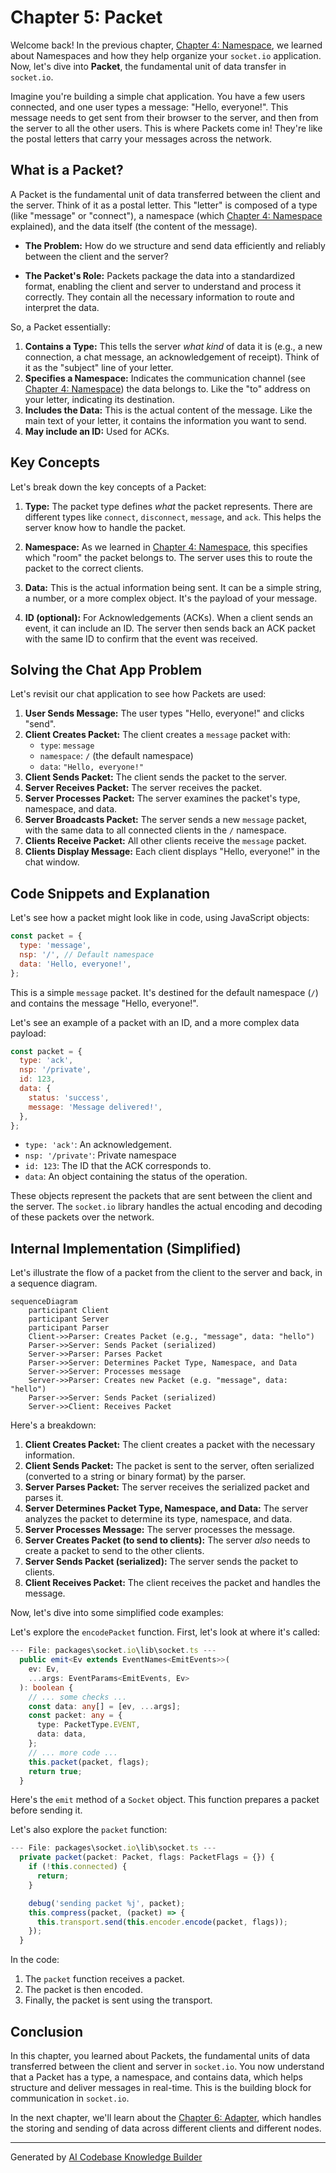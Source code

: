 # Chapter 5: Packet

Welcome back! In the previous chapter, [Chapter 4: Namespace](04_namespace_.md), we learned about Namespaces and how they help organize your `socket.io` application. Now, let's dive into **Packet**, the fundamental unit of data transfer in `socket.io`.

Imagine you're building a simple chat application. You have a few users connected, and one user types a message: "Hello, everyone!". This message needs to get sent from their browser to the server, and then from the server to all the other users. This is where Packets come in! They're like the postal letters that carry your messages across the network.

## What is a Packet?

A Packet is the fundamental unit of data transferred between the client and the server. Think of it as a postal letter. This "letter" is composed of a type (like "message" or "connect"), a namespace (which [Chapter 4: Namespace](04_namespace_.md) explained), and the data itself (the content of the message).

*   **The Problem:** How do we structure and send data efficiently and reliably between the client and the server?

*   **The Packet's Role:** Packets package the data into a standardized format, enabling the client and server to understand and process it correctly. They contain all the necessary information to route and interpret the data.

So, a Packet essentially:

1.  **Contains a Type:**  This tells the server *what kind* of data it is (e.g., a new connection, a chat message, an acknowledgement of receipt). Think of it as the "subject" line of your letter.
2.  **Specifies a Namespace:**  Indicates the communication channel (see [Chapter 4: Namespace](04_namespace_.md)) the data belongs to. Like the "to" address on your letter, indicating its destination.
3.  **Includes the Data:**  This is the actual content of the message.  Like the main text of your letter, it contains the information you want to send.
4.  **May include an ID:** Used for ACKs.

## Key Concepts

Let's break down the key concepts of a Packet:

1.  **Type:**  The packet type defines *what* the packet represents. There are different types like `connect`, `disconnect`, `message`, and `ack`. This helps the server know how to handle the packet.

2.  **Namespace:** As we learned in [Chapter 4: Namespace](04_namespace_.md), this specifies which "room" the packet belongs to. The server uses this to route the packet to the correct clients.

3.  **Data:** This is the actual information being sent. It can be a simple string, a number, or a more complex object. It's the payload of your message.

4.  **ID (optional):** For Acknowledgements (ACKs). When a client sends an event, it can include an ID. The server then sends back an ACK packet with the same ID to confirm that the event was received.

## Solving the Chat App Problem

Let's revisit our chat application to see how Packets are used:

1.  **User Sends Message:** The user types "Hello, everyone!" and clicks "send".
2.  **Client Creates Packet:** The client creates a `message` packet with:
    *   `type`: `message`
    *   `namespace`: `/` (the default namespace)
    *   `data`: `"Hello, everyone!"`
3.  **Client Sends Packet:** The client sends the packet to the server.
4.  **Server Receives Packet:** The server receives the packet.
5.  **Server Processes Packet:** The server examines the packet's type, namespace, and data.
6.  **Server Broadcasts Packet:** The server sends a new `message` packet, with the same data to all connected clients in the `/` namespace.
7.  **Clients Receive Packet:** All other clients receive the `message` packet.
8.  **Clients Display Message:**  Each client displays "Hello, everyone!" in the chat window.

## Code Snippets and Explanation

Let's see how a packet might look like in code, using JavaScript objects:

```javascript
const packet = {
  type: 'message',
  nsp: '/', // Default namespace
  data: 'Hello, everyone!',
};
```

This is a simple `message` packet. It's destined for the default namespace (`/`) and contains the message "Hello, everyone!".

Let's see an example of a packet with an ID, and a more complex data payload:

```javascript
const packet = {
  type: 'ack',
  nsp: '/private',
  id: 123,
  data: {
    status: 'success',
    message: 'Message delivered!',
  },
};
```

*   `type: 'ack'`: An acknowledgement.
*   `nsp: '/private'`: Private namespace
*   `id: 123`:  The ID that the ACK corresponds to.
*   `data`: An object containing the status of the operation.

These objects represent the packets that are sent between the client and the server. The `socket.io` library handles the actual encoding and decoding of these packets over the network.

## Internal Implementation (Simplified)

Let's illustrate the flow of a packet from the client to the server and back, in a sequence diagram.

```mermaid
sequenceDiagram
    participant Client
    participant Server
    participant Parser
    Client->>Parser: Creates Packet (e.g., "message", data: "hello")
    Parser->>Server: Sends Packet (serialized)
    Server->>Parser: Parses Packet
    Parser->>Server: Determines Packet Type, Namespace, and Data
    Server->>Server: Processes message
    Server->>Parser: Creates new Packet (e.g. "message", data: "hello")
    Parser->>Server: Sends Packet (serialized)
    Server->>Client: Receives Packet
```

Here's a breakdown:

1.  **Client Creates Packet:** The client creates a packet with the necessary information.
2.  **Client Sends Packet:** The packet is sent to the server, often serialized (converted to a string or binary format) by the parser.
3.  **Server Parses Packet:** The server receives the serialized packet and parses it.
4.  **Server Determines Packet Type, Namespace, and Data:** The server analyzes the packet to determine its type, namespace, and data.
5.  **Server Processes Message:** The server processes the message.
6.  **Server Creates Packet (to send to clients):** The server *also* needs to create a packet to send to the other clients.
7.  **Server Sends Packet (serialized):** The server sends the packet to clients.
8.  **Client Receives Packet:** The client receives the packet and handles the message.

Now, let's dive into some simplified code examples:

Let's explore the `encodePacket` function. First, let's look at where it's called:

```typescript
--- File: packages\socket.io\lib\socket.ts ---
  public emit<Ev extends EventNames<EmitEvents>>(
    ev: Ev,
    ...args: EventParams<EmitEvents, Ev>
  ): boolean {
    // ... some checks ...
    const data: any[] = [ev, ...args];
    const packet: any = {
      type: PacketType.EVENT,
      data: data,
    };
    // ... more code ...
    this.packet(packet, flags);
    return true;
  }
```

Here's the `emit` method of a `Socket` object. This function prepares a packet before sending it.

Let's also explore the `packet` function:

```typescript
--- File: packages\socket.io\lib\socket.ts ---
  private packet(packet: Packet, flags: PacketFlags = {}) {
    if (!this.connected) {
      return;
    }

    debug('sending packet %j', packet);
    this.compress(packet, (packet) => {
      this.transport.send(this.encoder.encode(packet, flags));
    });
  }
```

In the code:
1.  The `packet` function receives a packet.
2.  The packet is then encoded.
3.  Finally, the packet is sent using the transport.

## Conclusion

In this chapter, you learned about Packets, the fundamental units of data transferred between the client and server in `socket.io`. You now understand that a Packet has a type, a namespace, and contains data, which helps structure and deliver messages in real-time. This is the building block for communication in `socket.io`.

In the next chapter, we'll learn about the [Chapter 6: Adapter](06_adapter_.md), which handles the storing and sending of data across different clients and different nodes.


---

Generated by [AI Codebase Knowledge Builder](https://github.com/The-Pocket/Tutorial-Codebase-Knowledge)